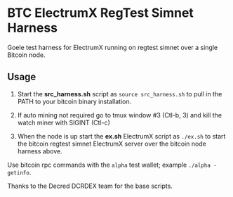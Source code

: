 # BTC ElectrumX RegTest Simnet Harness

Goele test harness for ElectrumX running on regtest simnet over a single Bitcoin node.

## Usage

1. Start the __src_harness.sh__ script as `source src_harness.sh` to pull in the PATH to your bitcoin binary installation.

2. If auto mining not required go to tmux window #3 (Ctl-b, 3) and kill the watch miner with SIGINT (Ctl-c)

3. When the node is up start the __ex.sh__  ElectrumX script as `./ex.sh` to start the bitcoin regtest simnet ElectrumX server over the bitcoin node harness above.

Use bitcoin rpc commands with the `alpha` test wallet; example `./alpha -getinfo`.

Thanks to the Decred DCRDEX team for the base scripts.
